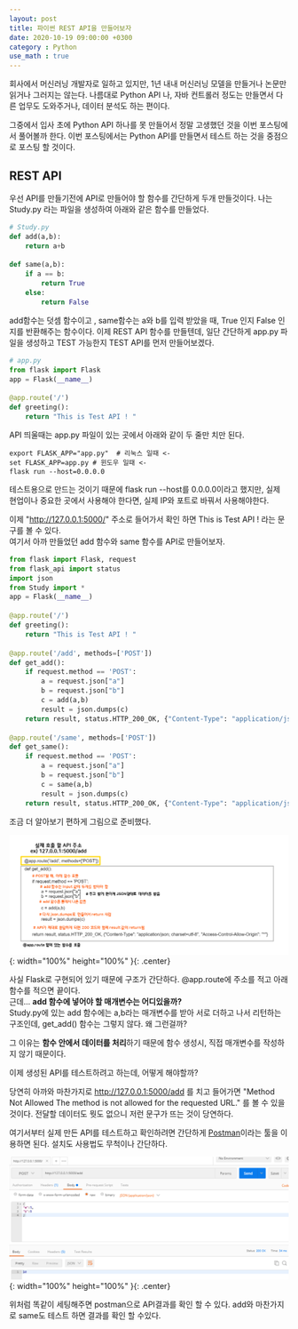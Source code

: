 ```yaml
---
layout: post
title: 파이썬 REST API을 만들어보자
date: 2020-10-19 09:00:00 +0300
category : Python
use_math : true
---   
```


회사에서 머신러닝 개발자로 일하고 있지만, 1년 내내 머신러닝 모델을 만들거나 논문만 읽거나 그러지는 않는다. 나름대로 Python API 나, 자바 컨트롤러 정도는 만들면서 다른 업무도 도와주거나, 데이터 분석도 하는 편이다.  

그중에서 입사 초에 Python API 하나를 못 만들어서 정말 고생했던 것을 이번 포스팅에서 풀어볼까 한다. 이번 포스팅에서는 Python API를 만들면서 테스트 하는 것을 중점으로 포스팅 할 것이다.

## REST API 

우선 API를 만들기전에 API로 만들어야 할 함수를 간단하게 두개 만들것이다. 나는 Study.py 라는 파일을 생성하여 아래와 같은 함수를 만들었다. 

```python
# Study.py
def add(a,b):
    return a+b

def same(a,b):
    if a == b:
        return True
    else:
        return False
```

add함수는 덧셈 함수이고 , same함수는 a와 b를 입력 받았을 때, True 인지 False 인지를 반환해주는 함수이다. 이제 REST API 함수를 만들텐데, 일단 간단하게 app.py 파일을 생성하고 TEST 가능한지 TEST API를 먼저 만들어보겠다.

```python
# app.py
from flask import Flask
app = Flask(__name__)

@app.route('/')
def greeting():
    return "This is Test API ! "
```

API 띄울때는 app.py 파일이 있는 곳에서 아래와 같이 두 줄만 치만 된다. 

```
export FLASK_APP="app.py"  # 리눅스 일때 <-
set FLASK_APP=app.py # 윈도우 일때 <-
flask run --host=0.0.0.0
```

테스트용으로 만드는 것이기 때문에 flask run --host를 0.0.0.0이라고 했지만, 실제 현업이나 중요한 곳에서 사용해야 한다면, 실제 IP와 포트로 바꿔서 사용해야한다.   


이제 "http://127.0.0.1:5000/" 주소로 들어가서 확인 하면 This is Test API ! 라는 문구를 볼 수 있다.   
여기서 아까 만들었던 add 함수와 same 함수를 API로 만들어보자.

```python
from flask import Flask, request
from flask_api import status
import json 
from Study import *
app = Flask(__name__)

@app.route('/')
def greeting():
    return "This is Test API ! "
    
@app.route('/add', methods=['POST'])
def get_add():
    if request.method == 'POST':
        a = request.json["a"]
        b = request.json["b"]
        c = add(a,b)
        result = json.dumps(c)
    return result, status.HTTP_200_OK, {"Content-Type": "application/json; charset=utf-8", "Access-Control-Allow-Origin": "*"}
    
@app.route('/same', methods=['POST'])
def get_same():
    if request.method == 'POST':
        a = request.json["a"]
        b = request.json["b"]
        c = same(a,b)
        result = json.dumps(c)
    return result, status.HTTP_200_OK, {"Content-Type": "application/json; charset=utf-8", "Access-Control-Allow-Origin": "*"}
```

조금 더 알아보기 편하게 그림으로 준비했다.  

![api](/public/img/api.png){: width="100%" height="100%" }{: .center}

사실 Flask로 구현되어 있기 때문에 구조가 간단하다.  @app.route에 주소를 적고 아래 함수를 적으면 끝이다.    
근데... **add 함수에 넣어야 할 매개변수는 어디있을까?**  
Study.py에 있는 add 함수에는 a,b라는 매개변수를 받아 서로 더하고 나서 리턴하는 구조인데, get_add() 함수는 그렇지 않다. 왜 그런걸까?  

그 이유는 **함수 안에서 데이터를 처리**하기 때문에 함수 생성시, 직접 매개변수를 작성하지 않기 때문이다.  

이제 생성된 API를 테스트하려고 하는데, 어떻게 해야할까? 

당연히 아까와 마찬가지로 http://127.0.0.1:5000/add 를 치고 들어가면 "Method Not Allowed
The method is not allowed for the requested URL." 를 볼 수 있을것이다. 전달할 데이터도 뭣도 없으니 저런 문구가 뜨는 것이 당연하다.   

여기서부터 실제 만든 API를 테스트하고 확인하려면 간단하게 [Postman](https://chrome.google.com/webstore/detail/postman/fhbjgbiflinjbdggehcddcbncdddomop/related?hl=ko)이라는 툴을 이용하면 된다. 설치도 사용법도 무척이나 간단하다. 

![api2](/public/img/api2.png){: width="100%" height="100%" }{: .center}

위처럼 똑같이 세팅해주면 postman으로 API결과를 확인 할 수 있다. add와 마찬가지로 same도 테스트 하면 결과를 확인 할 수있다. 








